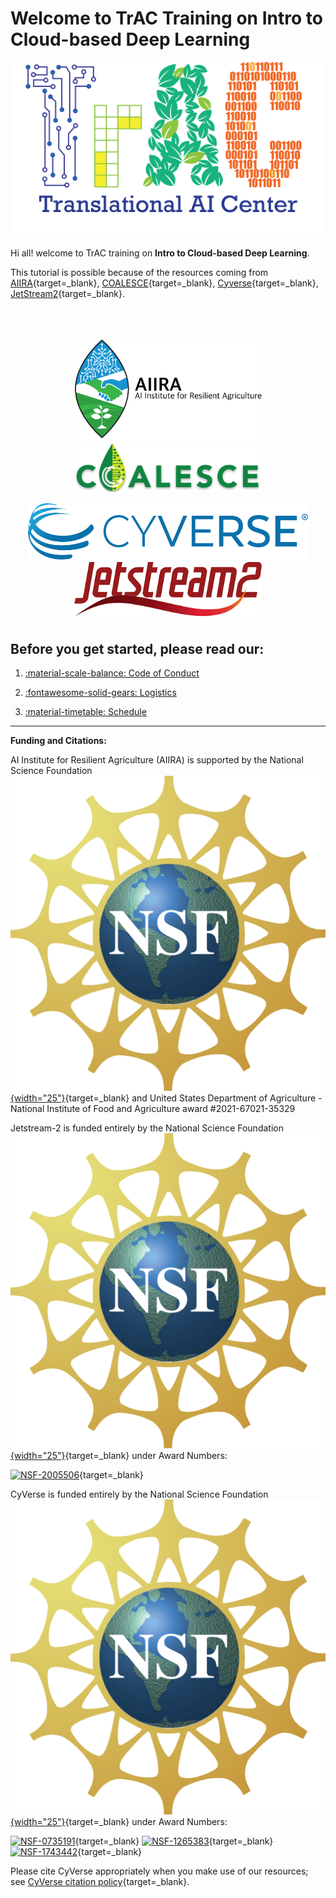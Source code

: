 
# Welcome to TrAC Training on Intro to Cloud-based Deep Learning

<p align="center">
  <img width="500" src="assets/logo.png">
</p>

Hi all! welcome to TrAC training on **Intro to Cloud-based Deep Learning**. 

This tutorial is possible because of the resources coming from [AIIRA](https://aiira.iastate.edu/){target=_blank}, [COALESCE](https://coalesce.me.iastate.edu/){target=_blank}, [Cyverse](https://cyverse.org/){target=_blank}, [JetStream2](https://jetstream-cloud.org/){target=_blank}. 

<br></br>

<p align="center">
  <img width="300" src="assets/aiira.png">
  <img width="300" src="assets/coalesce.png">
</p>


<p align="center">
  <img width="450" src="assets/de/logos/cyverse_logo_2022.png">
  <span> </span>
  <img width="300" src="assets/jetstream2.png">
</p>


<!-- 
![!CyVerse Learning Center](assets/de/logos/cyverse_logo_2022.png "CyVerse Learning Center"){ width="450" } 
![JS2](assets/jetstream2.png){ width="300"}
 -->

## Before you get started, please read our:

1. [:material-scale-balance: Code of Conduct](./getting_started/code_conduct.md)

2. [:fontawesome-solid-gears: Logistics](./getting_started/logistics.md)

3. [:material-timetable: Schedule](./getting_started/schedule.md)

-----------------------------------------------------------------------

**Funding and Citations:**

AI Institute for Resilient Agriculture (AIIRA) is supported by the National Science Foundation [![NSF](assets/nsf.png){width="25"}](https://nsf.gov){target=_blank} and United States Department of Agriculture - National Institute of Food and Agriculture award \#2021-67021-35329

Jetstream-2 is funded entirely by the National Science Foundation [![NSF](assets/nsf.png){width="25"}](https://nsf.gov){target=_blank} under Award Numbers:

[![NSF-2005506](https://img.shields.io/badge/NSF-2005506-blue.svg)](https://www.nsf.gov/awardsearch/showAward?AWD_ID=2005506){target=_blank} 

CyVerse is funded entirely by the National Science Foundation [![NSF](assets/nsf.png){width="25"}](https://nsf.gov){target=_blank} under Award Numbers:

[![NSF-0735191](https://img.shields.io/badge/NSF-0735191-blue.svg)](https://www.nsf.gov/awardsearch/showAward?AWD_ID=0735191){target=_blank}  [![NSF-1265383](https://img.shields.io/badge/NSF-1265383-blue.svg)](https://www.nsf.gov/awardsearch/showAward?AWD_ID=1265383){target=_blank}  [![NSF-1743442](https://img.shields.io/badge/NSF-1743442-blue.svg)](https://www.nsf.gov/awardsearch/showAward?AWD_ID=1743442){target=_blank}

Please cite CyVerse appropriately when you make use of our resources; see [CyVerse citation policy](https://cyverse.org/policies/cite-cyverse){target=_blank}.

